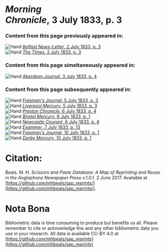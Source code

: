 # *Morning Chronicle*, 3 July 1833, p. 3  
  
### Content from this page previously appeared in:  
![Hand](http://scissorsandpaste.net/wp-content/uploads/2017/06/smallhandpointer.png) [*Belfast News-Letter*, 2 July 1833, p. 3](https://mhbeals.github.io/sap_html/Belfast-News-Letter/Belfast-News-Letter-2-July-1833-p-3)  
![Hand](http://scissorsandpaste.net/wp-content/uploads/2017/06/smallhandpointer.png) [*The Times*, 2 July 1833, p. 3](https://mhbeals.github.io/sap_html/The-Times/The-Times-2-July-1833-p-3)  
  
### Content from this page simeltaneously appeared in:  
![Hand](http://scissorsandpaste.net/wp-content/uploads/2017/06/smallhandpointer.png) [*Aberdeen Journal*, 3 July 1833, p. 4](https://mhbeals.github.io/sap_html/Aberdeen-Journal/Aberdeen-Journal-3-July-1833-p-4)  
  
### Content from this page subsequently appeared in:  
![Hand](http://scissorsandpaste.net/wp-content/uploads/2017/06/smallhandpointer.png) [*Freeman's Journal*, 5 July 1833, p. 3](https://mhbeals.github.io/sap_html/Freeman's-Journal/Freeman's-Journal-5-July-1833-p-3)  
![Hand](http://scissorsandpaste.net/wp-content/uploads/2017/06/smallhandpointer.png) [*Liverpool Mercury*, 5 July 1833, p. 3](https://mhbeals.github.io/sap_html/Liverpool-Mercury/Liverpool-Mercury-5-July-1833-p-3)  
![Hand](http://scissorsandpaste.net/wp-content/uploads/2017/06/smallhandpointer.png) [*Preston Chronicle*, 6 July 1833, p. 4](https://mhbeals.github.io/sap_html/Preston-Chronicle/Preston-Chronicle-6-July-1833-p-4)  
![Hand](http://scissorsandpaste.net/wp-content/uploads/2017/06/smallhandpointer.png) [*Bristol Mercury*, 6 July 1833, p. 1](https://mhbeals.github.io/sap_html/Bristol-Mercury/Bristol-Mercury-6-July-1833-p-1)  
![Hand](http://scissorsandpaste.net/wp-content/uploads/2017/06/smallhandpointer.png) [*Newcastle Courant*, 6 July 1833, p. 4](https://mhbeals.github.io/sap_html/Newcastle-Courant/Newcastle-Courant-6-July-1833-p-4)  
![Hand](http://scissorsandpaste.net/wp-content/uploads/2017/06/smallhandpointer.png) [*Examiner*, 7 July 1833, p. 13](https://mhbeals.github.io/sap_html/Examiner/Examiner-7-July-1833-p-13)  
![Hand](http://scissorsandpaste.net/wp-content/uploads/2017/06/smallhandpointer.png) [*Freeman's Journal*, 10 July 1833, p. 1](https://mhbeals.github.io/sap_html/Freeman's-Journal/Freeman's-Journal-10-July-1833-p-1)  
![Hand](http://scissorsandpaste.net/wp-content/uploads/2017/06/smallhandpointer.png) [*Derby Mercury*, 10 July 1833, p. 1](https://mhbeals.github.io/sap_html/Derby-Mercury/Derby-Mercury-10-July-1833-p-1)  


# Citation: 

Beals. M. H. *Scissors and Paste Database: A Map of Reprinting and Reuse in the Anglophone Newspaper Press v.1.0.1.* 2 June 2017. Available at [https://github.com/mhbeals/sap_reprints/](https://github.com/mhbeals/sap_reprints/). 

# Nota Bona

Bibliometric data is time consuming to produce but benefits us all. Please remember to cite or acknowledge this and any other bibliometric data you use in your research. All data is available CC-BY 4.0 at [https://github.com/mhbeals/sap_reprints](https://github.com/mhbeals/sap_reprints)